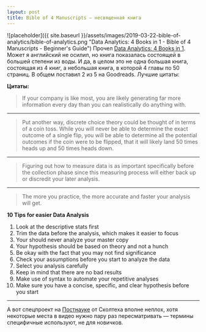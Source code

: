 ```yaml
---
layout: post
title: Bible of 4 Manuscripts — несвященная книга
---
```


![placeholder]({{ site.baseurl }}/assets/images/2019-03-22-bible-of-analytics/bible-of-analytics.png "Data Analytics: 4 Books in 1 - Bible of 4 Manuscripts - Beginner's Guide")
Прочел [Data Analytics: 4 Books in 1](https://www.amazon.com/dp/B07D3RJB2W). Может я английский не осилил, но книга показалась состоящей в большей степени из воды. И да, в целом это не одна большая книга, состоящая из 4 книг, а небольшая книга, в которой 4 главы по 50 страниц. В общем поставил 2 из 5 на Goodreads. Лучшие цитаты:

**Цитаты:**
> If your company is like most, you are likely generating far more information every day than you can realistically
> do anything with.

***

> Put another way, discrete choice theory could be thought of in terms of a coin toss. While you will never be able
> to determine the exact outcome of a single flip, you will be able to determine all the potential outcomes if the
> coin were to be flipped, that it will likely land 50 times heads up and 50 times heads down.

***

> Figuring out how to measure data is as important specifically before the collection phase since this measuring
> process will either back up or discredit your later analysis.

***

> The more you practice, the more accurate and faster your analysis will get.

**10 Tips for easier Data Analysis**
1. Look at the descriptive stats first
2. Trim the data before the analysis, which makes it easier to focus
3. Your should never analyze your master copy
4. Your hypothesis should be based on theory and not a hunch
5. Be okay with the fact that you may not find significance
6. Check your assumptions before you start to analyze the data
7. Select you analysis carefully
8. Keep in mind that there are no bad results
9. Make use of syntax to automate your repetitive analyses
10. Make sure you have a concise, specific, and clear hypothesis before you start

---

А вот спецпроект на [Постнауке](https://postnauka.ru/courses/74896) от Сколтеха вполне неплох, хотя некоторые места в видео нужно пару раз пересматривать — термины специфичные используют, не для новичков.